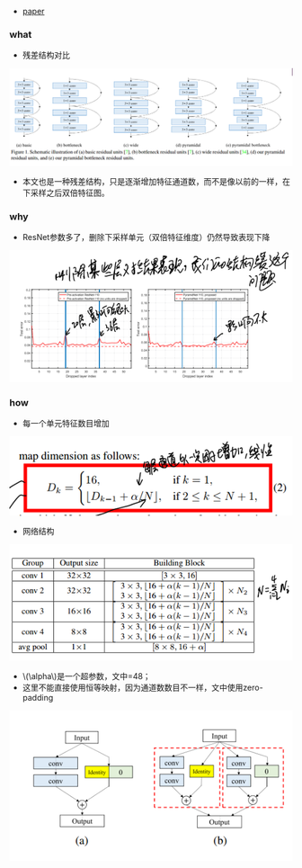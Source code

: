 <script type="text/javascript" src="http://cdn.mathjax.org/mathjax/latest/MathJax.js?config=default"></script>

* [paper](paper/30.104-17-Deep-Pyramidal-Residual-Networks.pdf)

### what

* 残差结构对比

![1543573127957](readme/30.104-残差结构对比.png)

* 本文也是一种残差结构，只是逐渐增加特征通道数，而不是像以前的一样，在下采样之后双倍特征图。

### why

* ResNet参数多了，删除下采样单元（双倍特征维度）仍然导致表现下降

![1543573043323](readme/30.104-解决的问题.png)

### how

* 每一个单元特征数目增加

![1543573267841](readme/30.104-特征逐渐增加_公式.png)

* 网络结构

![1543573310384](readme/30.104-网络结构_01.png)

* \\(\alpha\\)是一个超参数，文中=48；
* 这里不能直接使用恒等映射，因为通道数数目不一样，文中使用zero-padding

![1543573612815](readme/30.104-恒等映射.png)